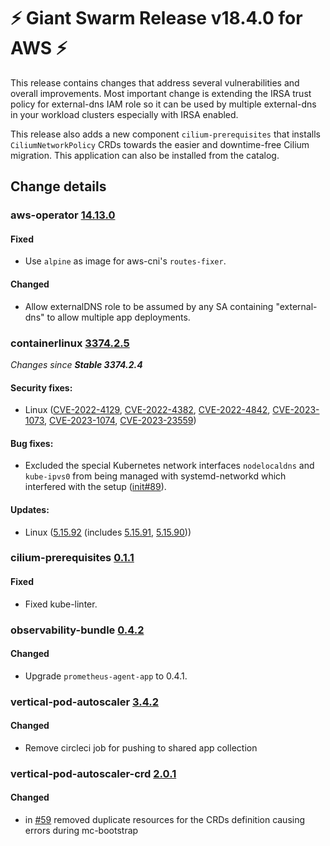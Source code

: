 # :zap: Giant Swarm Release v18.4.0 for AWS :zap:

This release contains changes that address several vulnerabilities and overall improvements. Most important change is extending the IRSA trust policy for external-dns IAM role so it can be used by multiple external-dns in your workload clusters especially with IRSA enabled.

This release also adds a new component `cilium-prerequisites` that installs `CiliumNetworkPolicy` CRDs towards the easier and downtime-free Cilium migration. This application can also be installed from the catalog.

## Change details


### aws-operator [14.13.0](https://github.com/giantswarm/aws-operator/releases/tag/v14.13.0)

#### Fixed
- Use `alpine` as image for aws-cni's `routes-fixer`. 
#### Changed
- Allow externalDNS role to be assumed by any SA containing "external-dns" to allow multiple app deployments.



### containerlinux [3374.2.5](https://www.flatcar-linux.org/releases/#release-3374.2.5)

 _Changes since **Stable 3374.2.4**_
 
 #### Security fixes:
 
 - Linux ([CVE-2022-4129](https://nvd.nist.gov/vuln/detail/CVE-2022-4129), [CVE-2022-4382](https://nvd.nist.gov/vuln/detail/CVE-2022-4382), [CVE-2022-4842](https://nvd.nist.gov/vuln/detail/CVE-2022-4842), [CVE-2023-1073](https://nvd.nist.gov/vuln/detail/CVE-2023-1073), [CVE-2023-1074](https://nvd.nist.gov/vuln/detail/CVE-2023-1074), [CVE-2023-23559](https://nvd.nist.gov/vuln/detail/CVE-2023-23559))
 
 #### Bug fixes:
 
 - Excluded the special Kubernetes network interfaces `nodelocaldns` and `kube-ipvs0` from being managed with systemd-networkd which interfered with the setup ([init#89](https://github.com/flatcar/init/pull/89)).
 
 #### Updates:
 
 - Linux ([5.15.92](https://lwn.net/Articles/922340) (includes [5.15.91](https://lwn.net/Articles/921851), [5.15.90](https://lwn.net/Articles/921029)))



### cilium-prerequisites [0.1.1](https://github.com/giantswarm/cilium-prerequisites/releases/tag/v0.1.1)

#### Fixed 
- Fixed kube-linter.



### observability-bundle [0.4.2](https://github.com/giantswarm/observability-bundle/releases/tag/v0.4.2)

#### Changed
- Upgrade `prometheus-agent-app` to 0.4.1.



### vertical-pod-autoscaler [3.4.2](https://github.com/giantswarm/vertical-pod-autoscaler-app/releases/tag/v3.4.2)

#### Changed
- Remove circleci job for pushing to shared app collection



### vertical-pod-autoscaler-crd [2.0.1](https://github.com/giantswarm/vertical-pod-autoscaler-crd/releases/tag/v2.0.1)

#### Changed
- in [#59](https://github.com/giantswarm/vertical-pod-autoscaler-crd/pull/59) removed duplicate resources for the CRDs definition causing errors during mc-bootstrap



